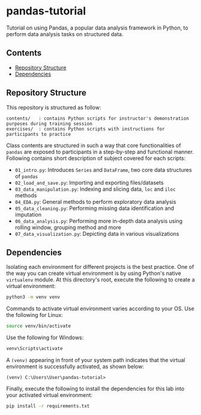 # pandas-tutorial
Tutorial on using Pandas, a popular data analysis framework in Python, to perform data analysis tasks on structured data.

## Contents

- [Repository Structure](#repository-structure)
- [Dependencies](#dependencies)

## Repository Structure

This repository is structured as follow:

```
contents/   : contains Python scripts for instructor's demonstration purposes during training session
exercises/  : contains Python scripts with instructions for participants to practice
```

Class contents are structured in such a way that core functionalities of `pandas` are exposed to participants in a step-by-step and functional manner. Following contains  short description of subject covered for each scripts:

- `01_intro.py`: Introduces `Series` and `DataFrame`, two core data structures of `pandas`
- `02_load_and_save.py`: Importing and exporting files/datasets
- `03_data_manipulation.py`: Indexing and slicing data, `loc` and `iloc` methods
- `04_EDA.py`: General methods to perform exploratory data analysis
- `05_data_cleaning.py`: Performing missing data identification and imputation
- `06_data_analysis.py`: Performing more in-depth data analysis using rolling window, grouping method and more
- `07_data_visualization.py`: Depicting data in various visualizations

## Dependencies

Isolating each environment for different projects is the best practice. One of the way you can create virtual environment is by using Python's native `virtualenv` module. At this directory's root, execute the following to create a virtual environment:

```sh
python3 -m venv venv
```

Commands to activate virtual environment varies according to your OS. Use the following for Linux:

```sh
source venv/bin/activate
```

Use the following for Windows:

```cmd
venv\Scripts\activate
```

A `(venv)` appearing in front of your system path indicates that the virtual environment is successfully activated, as shown below:

`(venv) C:\Users\User\pandas-tutorial>`

Finally, execute the following to install the dependencies for this lab into your activated virtual environment:

```sh
pip install -r requirements.txt
```

